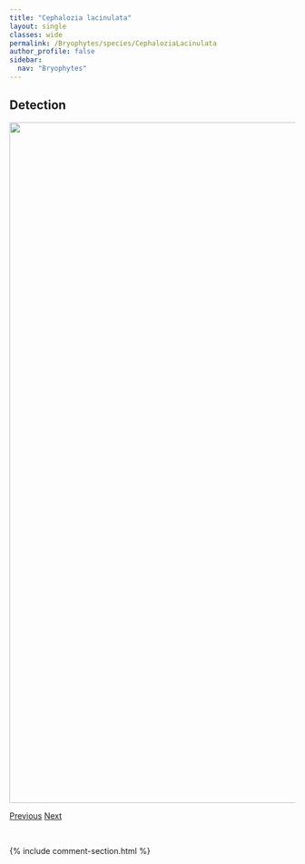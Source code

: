 ```yaml
---
title: "Cephalozia lacinulata"
layout: single
classes: wide
permalink: /Bryophytes/species/CephaloziaLacinulata
author_profile: false
sidebar:
  nav: "Bryophytes"
---
```


<h2>Detection</h2>

<a href="https://drive.google.com/uc?export=view&id=1EKStZERHILERExYTckCELCblgnkyudki">
<img src="https://drive.google.com/uc?export=view&id=1EKStZERHILERExYTckCELCblgnkyudki" height = "1200" width = "800">
</a>


<a href="/DevelopmentWebsite/Bryophytes/species/CephaloziaConnivens" class="pagination--pager" title="Cephalozia connivens">Previous</a> <a href="/DevelopmentWebsite/Bryophytes/species/CephaloziaLeucantha" class="pagination--pager" title="Cephalozia leucantha">Next</a>

<p>&nbsp;</p>

{% include comment-section.html %}
